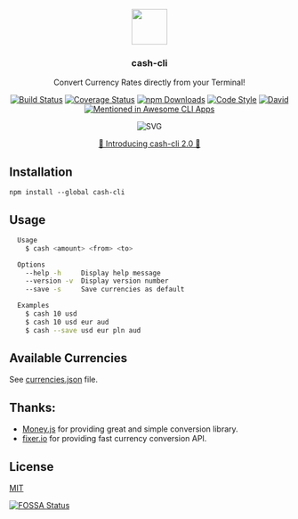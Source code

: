 <p align="center">
  <img src="https://i.imgur.com/ddhPSQ4.png" height="64">
  <h3 align="center">cash-cli</h3>
  <p align="center">Convert Currency Rates directly from your Terminal!<p>
  <p align="center">  
	<a href="https://travis-ci.org/xxczaki/cash-cli"><img src="https://travis-ci.org/xxczaki/cash-cli.svg?branch=master" alt="Build Status"></a>
	  <a href='https://coveralls.io/github/xxczaki/cash-cli'><img src='https://coveralls.io/repos/github/xxczaki/cash-cli/badge.svg' alt='Coverage Status' /></a>
	<a href="https://npmjs.com/package/cash-cli"><img src="https://img.shields.io/npm/dt/cash-cli.svg" alt="npm Downloads"></a>  
	<a href="https://github.com/sindresorhus/xo"><img src="https://img.shields.io/badge/code_style-XO-5ed9c7.svg" alt="Code Style"></a>  
	<a href="https://www.david-dm.org/xxczaki/cash-cli"><img src="https://david-dm.org/xxczaki/cash-cli.svg" alt="David"></a>
	<a href='https://github.com/agarrharr/awesome-cli-apps'><img src='https://awesome.re/mentioned-badge.svg' alt='Mentioned in Awesome CLI Apps' /></a>

</p>
</p>
<p align="center"><img src="https://cdn.rawgit.com/xxczaki/cash-cli/aa171028/cash.svg" alt="SVG"></p>

<p align="center"><a href="https://github.com/xxczaki/cash-cli/wiki/Introducing-cash-cli-2.0!">🎉 Introducing cash-cli 2.0 🎉</a><p>

## Installation

```
npm install --global cash-cli
```

## Usage

```bash
  Usage
    $ cash <amount> <from> <to>

  Options
    --help -h     Display help message
    --version -v  Display version number
    --save -s     Save currencies as default

  Examples
    $ cash 10 usd
    $ cash 10 usd eur aud
    $ cash --save usd eur pln aud
```

## Available Currencies

See [currencies.json](https://github.com/xxczaki/cash-cli/blob/master/lib/currencies.json) file.

## Thanks:

- [Money.js](http://openexchangerates.github.io/money.js/) for providing great and simple conversion library.
- [fixer.io](http://fixer.io/) for providing fast currency conversion API.

## License

[MIT](https://opensource.org/licenses/MIT)

[![FOSSA Status](https://app.fossa.io/api/projects/git%2Bgithub.com%2Fxxczaki%2Fcash-cli.svg?type=large)](https://app.fossa.io/projects/git%2Bgithub.com%2Fxxczaki%2Fcash-cli?ref=badge_large)


